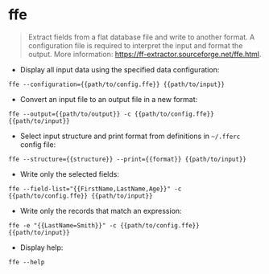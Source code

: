 # ffe

> Extract fields from a flat database file and write to another format.
> A configuration file is required to interpret the input and format the output.
> More information: <https://ff-extractor.sourceforge.net/ffe.html>.

- Display all input data using the specified data configuration:

`ffe --configuration={{path/to/config.ffe}} {{path/to/input}}`

- Convert an input file to an output file in a new format:

`ffe --output={{path/to/output}} -c {{path/to/config.ffe}} {{path/to/input}}`

- Select input structure and print format from definitions in `~/.fferc` config file:

`ffe --structure={{structure}} --print={{format}} {{path/to/input}}`

- Write only the selected fields:

`ffe --field-list="{{FirstName,LastName,Age}}" -c {{path/to/config.ffe}} {{path/to/input}}`

- Write only the records that match an expression:

`ffe -e "{{LastName=Smith}}" -c {{path/to/config.ffe}} {{path/to/input}}`

- Display help:

`ffe --help`
